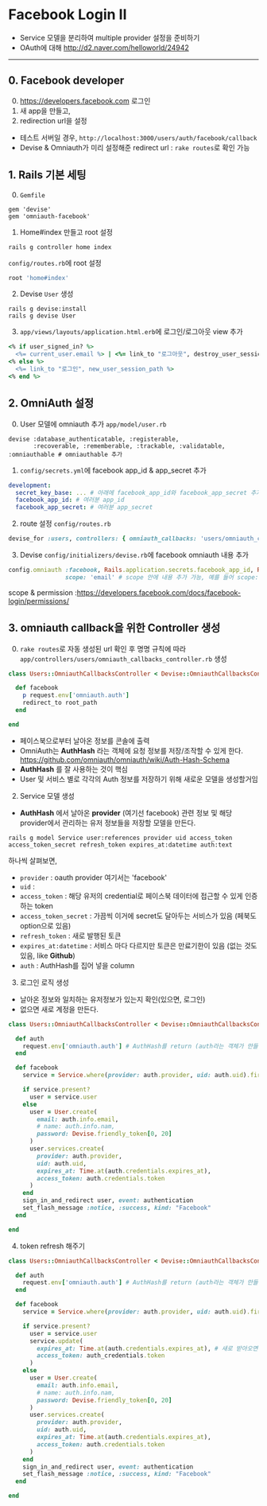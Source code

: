 # Facebook Login II
* Service 모델을 분리하여 multiple provider 설정을 준비하기
* OAuth에 대해 <http://d2.naver.com/helloworld/24942>
---
## 0. Facebook developer
0. <https://developers.facebook.com> 로그인
1. 새 app을 만들고,
2. redirection url을 설정
- 테스트 서버일 경우, `http://localhost:3000/users/auth/facebook/callback`
- Devise & Omniauth가 미리 설정해준 redirect url : `rake routes`로 확인 가능

## 1. Rails 기본 세팅
0. `Gemfile`
```
gem 'devise'
gem 'omniauth-facebook'
```
1. Home#index 만들고 root 설정
```
rails g controller home index
```
`config/routes.rb`에 root 설정
```ruby
root 'home#index'
```
2. Devise `User` 생성
```
rails g devise:install
rails g devise User
```
3. `app/views/layouts/application.html.erb`에 로그인/로그아웃 view 추가
```ruby
<% if user_signed_in? %>
  <%= current_user.email %> | <%= link_to "로그아웃", destroy_user_session_path, method: :delete %>
<% else %>
  <%= link_to "로그인", new_user_session_path %>
<% end %>
```

## 2. OmniAuth 설정
0. User 모델에 omniauth 추가 `app/model/user.rb`
```
devise :database_authenticatable, :registerable,
       :recoverable, :rememberable, :trackable, :validatable, :omniauthable # omniauthable 추가
```
1. `config/secrets.yml`에 facebook app_id & app_secret 추가
```yaml
development:
  secret_key_base: ... # 아래에 facebook_app_id와 facebook_app_secret 추가
  facebook_app_id: # 여러분 app_id
  facebook_app_secret: # 여러분 app_secret
```

2. route 설정 `config/routes.rb`
```ruby
devise_for :users, controllers: { omniauth_callbacks: 'users/omniauth_callbacks'}
```

3. Devise `config/initializers/devise.rb`에 facebook omniauth 내용 추가
```ruby
config.omniauth :facebook, Rails.application.secrets.facebook_app_id, Rails.application.secrets.facebook_app_secret,
                scope: 'email' # scope 안에 내용 추가 가능, 예를 들어 scope: 'email, user_posts, name'
```
scope & permission :<https://developers.facebook.com/docs/facebook-login/permissions/>

## 3. omniauth callback을 위한 Controller 생성
0. `rake routes`로 자동 생성된 url 확인 후 명명 규칙에 따라 `app/controllers/users/omniauth_callbacks_controller.rb` 생성
```ruby
class Users::OmniauthCallbacksController < Devise::OmniauthCallbacksController

  def facebook
    p request.env['omniauth.auth']
    redirect_to root_path
  end

end
```
- 페이스북으로부터 날아온 정보를 콘솔에 출력
- OmniAuth는 **AuthHash** 라는 객체에 요청 정보를 저장/조작할 수 있게 한다. <https://github.com/omniauth/omniauth/wiki/Auth-Hash-Schema>
- **AuthHash** 를 잘 사용하는 것이 핵심
- User 및 서비스 별로 각각의 Auth 정보를 저장하기 위해 새로운 모델을 생성할거임

2. Service 모델 생성
- **AuthHash** 에서 날아온 **provider** (여기선 facebook) 관련 정보 및 해당 provider에서 관리하는 유저 정보들을 저장할 모델을 만든다.
```
rails g model Service user:references provider uid access_token access_token_secret refresh_token expires_at:datetime auth:text
```
하나씩 살펴보면,
- `provider` : oauth provider 여기서는 'facebook'
- `uid` :
- `access_token` : 해당 유저의 credential로 페이스북 데이터에 접근할 수 있게 인증하는 token
- `access_token_secret` : 가끔씩 이거에 secret도 달아두는 서비스가 있음 (페북도 option으로 있음)
- `refresh_token` : 새로 발행된 토큰
- `expires_at:datetime` : 서비스 마다 다르지만 토큰은 만료기한이 있음 (없는 것도 있음, like **Github**)
- `auth` : AuthHash를 집어 넣을 column

3. 로그인 로직 생성
- 날아온 정보와 일치하는 유저정보가 있는지 확인(있으면, 로그인)
- 없으면 새로 계정을 만든다.
```ruby
class Users::OmniauthCallbacksController < Devise::OmniauthCallbacksController

  def auth
    request.env['omniauth.auth'] # AuthHash를 return (auth라는 객체가 만들어져 사용할 수 있음)
  end

  def facebook
    service = Service.where(provider: auth.provider, uid: auth.uid).first

    if service.present?
      user = service.user
    else
      user = User.create(
        email: auth.info.email,
        # name: auth.info.nam,
        password: Devise.friendly_token[0, 20]
      )
      user.services.create(
        provider: auth.provider,
        uid: auth.uid,
        expires_at: Time.at(auth.credentials.expires_at),
        access_token: auth.credentials.token
      )
    end
    sign_in_and_redirect user, event: authentication
    set_flash_message :notice, :success, kind: "Facebook"
  end

end
```

4. token refresh 해주기

```ruby
class Users::OmniauthCallbacksController < Devise::OmniauthCallbacksController

  def auth
    request.env['omniauth.auth'] # AuthHash를 return (auth라는 객체가 만들어져 사용할 수 있음)
  end

  def facebook
    service = Service.where(provider: auth.provider, uid: auth.uid).first

    if service.present?
      user = service.user
      service.update(
        expires_at: Time.at(auth.credentials.expires_at), # 새로 받아오면 만기기한도 업데이트 해주자
        access_token: auth_credentials.token
      )
    else
      user = User.create(
        email: auth.info.email,
        # name: auth.info.nam,
        password: Devise.friendly_token[0, 20]
      )
      user.services.create(
        provider: auth.provider,
        uid: auth.uid,
        expires_at: Time.at(auth.credentials.expires_at),
        access_token: auth.credentials.token
      )
    end
    sign_in_and_redirect user, event: authentication
    set_flash_message :notice, :success, kind: "Facebook"
  end

end
```
